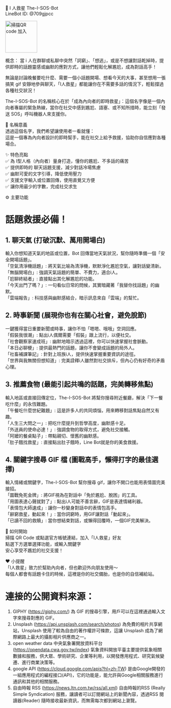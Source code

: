 🤖 I 人救星 The-I-SOS-Bot  
LineBot ID: @709gjpcc 



<img src="https://github.com/user-attachments/assets/ac7ce86b-b69b-4b00-932d-0eaffb13e9ee" alt="掃描QR code 加入" style="width: 100px; height: auto;">

概念： 當 i 人在群聊或私聊中突然「詞窮」、「想逃」，或是不想讓對話乾掉時，提供即時的話題靈感或幽默的應對方式，讓他們輕鬆化解尷尬，成為對話高手！

無論是討論晚餐要吃什麼、需要一個小話題開場、想看今天的大事，甚至想用一張搞笑 gif 安靜地參與聊天，「I人救星」都能讓你在不需要多話的情況下，輕鬆撐過各種社交狀況！

The-I-SOS-Bot 的名稱核心在於「成為內向者的即時救星」：這個名字像是一個內向者專屬的緊急熱線，當你在社交中感到尷尬、語塞、或不知所措時，能立刻「發送 SOS」呼叫機器人來支援你。

🧐 名稱意義  
透過這個名字，我們希望讓使用者一看就懂：  
這是一個專為內向者設計的即時幫手，能在社交上給予救援，協助你自信應對各種場合。  

✨ 特色亮點  
✅ 為 I型人格（內向者）量身打造，懂你的尷尬、不多話的痛苦  
✅ 提供即時的 聊天話題支援，減少對話冷場焦慮  
✅ 幽默可愛的文字引導，降低使用壓力  
✅ 支援文字輸入或位置回傳，使用直覺又方便  
✅ 讓你用最少的字數，完成社交求生  

⚙️ 主要功能  
# 話題救援必備！  
## 1. 聊天氣 (打破沉默、萬用開場白)
輸入你想知道天氣的地區或位置，Bot 回傳當地天氣狀況，幫你隨時準備一個「安全開場話題」。  
「空氣清淨機話題」: 將天氣比喻為清淨機，默默淨化尷尬空氣，讓對話變清新。  
「無腦開場白」: 強調天氣話題的簡單、不費力，適合i人。  
「尬聊終結者」: 直接點出其化解尷尬的功能。  
「今天出門了嗎？」: 一句看似日常的問候，其實暗藏著「我替你找話題」的幽默。  
「雲端報告」: 科技感與幽默感結合，暗示訊息來自「雲端」的幫忙。  
## 2. 時事新聞 (展現你也有在關心社會，避免脫節)
一鍵獲得當日重要新聞或時事，讓你不怕「嗯嗯、哦哦」空洞回應。  
「假裝我很潮」: 點出i人偶爾需要「假裝」跟上流行，以便社交。  
「社會觀察家速成班」: 幽默地暗示透過這裡，你可以快速掌握社會脈動。  
「本日必聊梗」: 提供最熱門的話題，讓你不會變成話題的局外人。  
「社畜補課筆記」: 針對上班族i人，提供快速掌握重要資訊的途徑。  
「世界與我無關但想知道」: 完美詮釋i人雖然對社交排斥，但內心仍有好奇的矛盾心理。  
## 3. 推薦食物 (最能引起共鳴的話題，完美轉移焦點)
輸入地區或直接回傳定位，The-I-SOS-Bot 將幫你搜尋附近餐廳，解決「下一餐吃什麼」的永恆難題。  
「午餐吃什麼世紀難題」: 這是許多人的共同煩惱，用來轉移對話焦點自然又有趣。  
「人生三大問之一」: 把吃什麼提升到哲學高度，幽默感十足。  
「外送員的使命必達！」: 強調食物的取得方式，避免社交接觸。  
「阿嬤的餐桌點子」: 帶點親切、懷舊的幽默感。  
「肚子餓找救星」: 直接點出肚子餓時，Line Bot就是你的美食救援。  
## 4. 關鍵字搜尋 GIF 檔 (圖戰高手，懶得打字的最佳選擇)
輸入情緒或關鍵字，The-I-SOS-Bot 幫你搜尋 gif，讓你不開口也能用表情圖完美接招。  
「圖戰免死金牌」: 將GIF視為在對話中「免於尷尬、脫困」的工具。  
「用圖表達心聲就對了」: 點出i人可能不善言辭，GIF是表達情緒利器。  
「表情包大師速成」: 讓你一秒變身對話中的表情包高手。  
「辭窮救星，動起來！」: 當你詞窮時，用GIF讓對話「動起來」。  
「已讀不回的救贖」: 當你想結束對話，或懶得回覆時，一個GIF完美解決。  

📱 如何開始  
掃描 QR Code 或點選官方帳號連結，加入「I人救星」好友  
點選下方選單選擇功能，或輸入關鍵字  
安心享受不尷尬的社交支援！  

❤️ 小提醒  
「I人救星」致力於幫助內向者，但也歡迎外向朋友使用～  
每個人都會有話題卡住的時候，這裡是你的社交備胎，也是你的自信補給站。  

# 連接的公開資料來源：
1. GIPHY (https://giphy.com/)
     為 GIF 的搜尋引擎，用戶可以在這裡通過輸入文字來搜尋對應的 GIF。
2. Unsplash (https://api.unsplash.com/search/photos)
     為免費的相片共享網站，Unsplash 使用了較為自由的著作權許可條款，這讓 Unsplash 成為了網際網路上最大的攝影相片供應商之一。
3. open weather data 中央氣象署開放資料平台 (https://opendata.cwa.gov.tw/index)
     氣象資料開放平臺主要提供氣象相關數據和服務，供大眾、學術研究、企業等利用，以開發應用程式、研究氣候變遷、進行商業決策等。
4. google API (https://cloud.google.com/apis?hl=zh-TW)
     是由Google開發的一組應用程式的編程接口(API)，它的功能是，能允許與Google相關服務進行通訊和其他的相關服務。
5. 自由時報 RSS (https://news.ltn.com.tw/rss/all.xml)
      自由時報的RSS (Really Simple Syndication) 服務，讓讀者可以訂閱網站上的新聞內容，透過RSS 閱讀器(Reader) 隨時接收最新資訊，而無需每次都到網站上瀏覽。 
